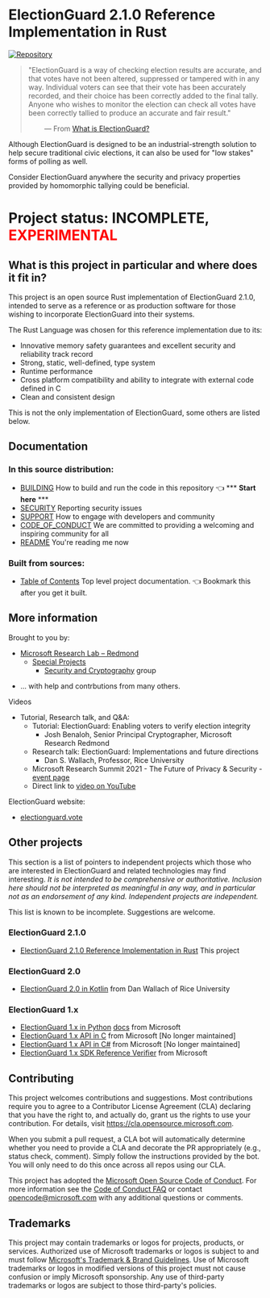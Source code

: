 # ElectionGuard 2.1.0 Reference Implementation in Rust

[![Repository](https://img.shields.io/badge/repository-GitHub-brightgreen.svg)](
https://github.com/microsoft/electionguard-rust)

> "ElectionGuard is a way of checking election results are accurate, and that votes have
> not been altered, suppressed or tampered with in any way. Individual voters can see that
> their vote has been accurately recorded, and their choice has been correctly added to
> the final tally. Anyone who wishes to monitor the election can check all votes have been
> correctly tallied to produce an accurate and fair result."
>
> &nbsp; &nbsp; &nbsp; &nbsp; — From [What is ElectionGuard?](
    https://news.microsoft.com/on-the-issues/2020/03/27/what-is-electionguard/)
>

Although ElectionGuard is designed to be an industrial-strength solution to help secure
traditional civic elections, it can also be used for "low stakes" forms of polling as well.

Consider ElectionGuard anywhere the security and privacy properties provided by homomorphic
tallying could be beneficial.

# Project status: INCOMPLETE, <span style="color:red">**EXPERIMENTAL**</span>

## What is this project in particular and where does it fit in?

This project is an open source Rust implementation of ElectionGuard 2.1.0,
intended to serve as a reference or as production software for those wishing to incorporate
ElectionGuard into their systems.

The Rust Language was chosen for this reference implementation due to its:
- Innovative memory safety guarantees and excellent security and reliability track record
- Strong, static, well-defined, type system
- Runtime performance
- Cross platform compatibility and ability to integrate with external code defined in C
- Clean and consistent design

This is not the only implementation of ElectionGuard, some others are listed below.

## Documentation

### In this source distribution:

* [BUILDING](./BUILDING.md) How to build and run the code in this repository 👈 *** **Start here** ***
* [SECURITY](./SECURITY.md) Reporting security issues
* [SUPPORT](./SUPPORT.md) How to engage with developers and community
* [CODE_OF_CONDUCT](./CODE_OF_CONDUCT.md) We are committed to providing a welcoming and inspiring community for all
* [README](./README.md) You're reading me now

### Built from sources:

* [Table of Contents](./src/target/doc/table_of_contents.html) Top level project documentation. 👈 Bookmark
this after you get it built.

## More information

Brought to you by:

* [Microsoft Research Lab – Redmond](https://www.microsoft.com/en-us/research/lab/microsoft-research-redmond/)
   - [Special Projects](https://www.microsoft.com/en-us/research/group/microsoft-research-special-projects/)
     - [Security and Cryptography](https://www.microsoft.com/en-us/research/group/security-and-cryptography/) group

- ... with help and contrbutions from many others.

Videos
* Tutorial, Research talk, and Q&A:
  - Tutorial: ElectionGuard: Enabling voters to verify election integrity
       - Josh Benaloh, Senior Principal Cryptographer, Microsoft Research Redmond
  - Research talk: ElectionGuard: Implementations and future directions
       - Dan S. Wallach, Professor, Rice University
  - Microsoft Research Summit 2021 - The Future of Privacy & Security - [event page](https://www.microsoft.com/en-us/research/video/tutorial-research-talk-and-qa-electionguard-enabling-voters-to-verify-election-integrity/)
  - Direct link to [video on YouTube](https://www.youtube.com/watch?v=U7Ewg95o48U)

ElectionGuard website:
* [electionguard.vote](http://www.electionguard.vote/)

## Other projects

This section is a list of pointers to independent projects which those
who are interested in ElectionGuard and related technologies may find interesting.
*It is not intended to be comprehensive or authoritative. Inclusion here should not be
interpreted as meaningful in any way, and in particular not as an endorsement of any kind.
Independent projects are independent.*

This list is known to be incomplete. Suggestions are welcome.

### ElectionGuard 2.1.0

- [ElectionGuard 2.1.0 Reference Implementation in Rust](https://github.com/microsoft/electionguard-rust) This project

### ElectionGuard 2.0

- [ElectionGuard 2.0 in Kotlin](https://github.com/danwallach/electionguard-kotlin-multiplatform) from Dan Wallach of Rice University

### ElectionGuard 1.x

- [ElectionGuard 1.x in Python](https://github.com/microsoft/electionguard-python) [docs](https://microsoft.github.io/electionguard-python/) from Microsoft
- [ElectionGuard 1.x API in C](https://github.com/microsoft/electionguard-c) from Microsoft [No longer maintained]
- [ElectionGuard 1.x API in C#](https://github.com/microsoft/electionguard-dotnet) from Microsoft [No longer maintained]
- [ElectionGuard 1.x SDK Reference Verifier]() from Microsoft

## Contributing

This project welcomes contributions and suggestions.  Most contributions require you to agree to a
Contributor License Agreement (CLA) declaring that you have the right to, and actually do, grant us
the rights to use your contribution. For details, visit https://cla.opensource.microsoft.com.

When you submit a pull request, a CLA bot will automatically determine whether you need to provide
a CLA and decorate the PR appropriately (e.g., status check, comment). Simply follow the instructions
provided by the bot. You will only need to do this once across all repos using our CLA.

This project has adopted the [Microsoft Open Source Code of Conduct](https://opensource.microsoft.com/codeofconduct/).
For more information see the [Code of Conduct FAQ](https://opensource.microsoft.com/codeofconduct/faq/) or
contact [opencode@microsoft.com](mailto:opencode@microsoft.com) with any additional questions or comments.

## Trademarks

This project may contain trademarks or logos for projects, products, or services. Authorized use of Microsoft
trademarks or logos is subject to and must follow 
[Microsoft's Trademark & Brand Guidelines](https://www.microsoft.com/en-us/legal/intellectualproperty/trademarks/usage/general).
Use of Microsoft trademarks or logos in modified versions of this project must not cause confusion or imply Microsoft sponsorship.
Any use of third-party trademarks or logos are subject to those third-party's policies.
